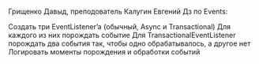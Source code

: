 Грищенко Давыд, преподователь Калугин Евгений
Дз по Events:

Создать три EventListener’a (обычный, Async и Transactional)
Для каждого из них порождать событие
Для TransactionalEventListener порождать два события так, чтобы одно обрабатывалось, а другое нет
Логировать моменты порождения и обработки событий
